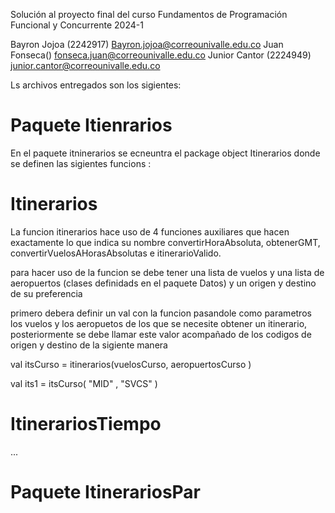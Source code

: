 Solución al proyecto final del curso Fundamentos de Programación Funcional y Concurrente 2024-1

Bayron Jojoa (2242917) Bayron.jojoa@correounivalle.edu.co
Juan Fonseca() fonseca.juan@correounivalle.edu.co
Junior Cantor (2224949) junior.cantor@correounivalle.edu.co

Ls archivos entregados son los sigientes:

# Paquete Itienrarios

En el paquete itninerarios se ecneuntra el package object Itinerarios donde se definen las sigientes funcions :

# Itinerarios 

La funcion itinerarios hace uso de 4 funciones auxiliares que hacen exactamente lo que indica su nombre convertirHoraAbsoluta,
obtenerGMT, convertirVuelosAHorasAbsolutas e itinerarioValido.

para hacer uso de la funcion se debe tener una lista de vuelos y una lista de aeropuertos (clases definidads en el paquete Datos)
y un origen y destino de su preferencia

primero debera definir un val con la funcion pasandole como parametros los vuelos y los aeropuetos de los que se necesite obtener un itinerario,
posteriormente se debe  llamar este valor acompañado de los codigos de origen y destino de la sigiente manera 

val itsCurso = itinerarios(vuelosCurso, aeropuertosCurso )

val its1 = itsCurso( "MID" , "SVCS" )

# ItinerariosTiempo

...

# Paquete ItinerariosPar

